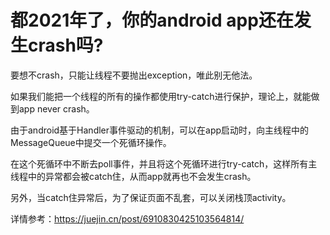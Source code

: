 # 都2021年了，你的android app还在发生crash吗?

要想不crash，只能让线程不要抛出exception，唯此别无他法。

如果我们能把一个线程的所有的操作都使用try-catch进行保护，理论上，就能做到app never crash。

由于android基于Handler事件驱动的机制，可以在app启动时，向主线程中的MessageQueue中提交一个死循环操作。

在这个死循环中不断去poll事件，并且将这个死循环进行try-catch，这样所有主线程中的异常都会被catch住，从而app就再也不会发生crash。

另外，当catch住异常后，为了保证页面不乱套，可以关闭栈顶activity。

详情参考：https://juejin.cn/post/6910830425103564814/
